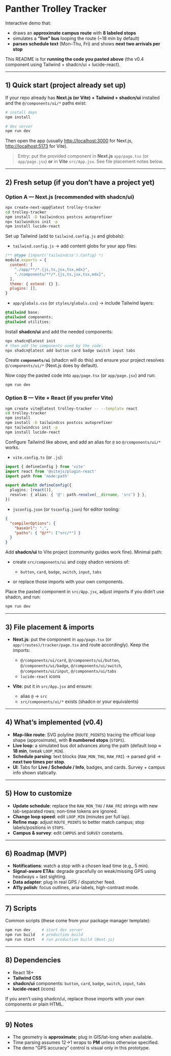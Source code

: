# Panther Trolley Tracker

Interactive demo that:

* draws an **approximate campus route** with **8 labeled stops**
* simulates a **“live” bus** looping the route (~18 min by default)
* **parses schedule text** (Mon–Thu, Fri) and shows **next two arrivals per stop**

This README is for **running the code you pasted above** (the v0.4 component using Tailwind + shadcn/ui + lucide-react).

---

## 1) Quick start (project already set up)

If your repo already has **Next.js (or Vite) + Tailwind + shadcn/ui** installed and the `@/components/ui/*` paths exist:

```bash
# install deps
npm install

# dev server
npm run dev
```

Then open the app (usually [http://localhost:3000](http://localhost:3000) for Next.js, [http://localhost:5173](http://localhost:5173) for Vite).

> Entry: put the provided component in **Next.js** `app/page.tsx` (or `app/page.jsx`) **or** in **Vite** `src/App.jsx`. See file placement notes below.

---

## 2) Fresh setup (if you don’t have a project yet)

### Option A — Next.js (recommended with shadcn/ui)

```bash
npx create-next-app@latest trolley-tracker
cd trolley-tracker
npm install -D tailwindcss postcss autoprefixer
npx tailwindcss init -p
npm install lucide-react
```

Set up Tailwind (add to `tailwind.config.js` and globals):

* `tailwind.config.js` → add content globs for your app files:

```js
/** @type {import('tailwindcss').Config} */
module.exports = {
  content: [
    "./app/**/*.{js,ts,jsx,tsx,mdx}",
    "./components/**/*.{js,ts,jsx,tsx,mdx}",
  ],
  theme: { extend: {} },
  plugins: [],
}
```

* `app/globals.css` (or `styles/globals.css`) → include Tailwind layers:

```css
@tailwind base;
@tailwind components;
@tailwind utilities;
```

Install **shadcn/ui** and add the needed components:

```bash
npx shadcn@latest init
# then add the components used by the code:
npx shadcn@latest add button card badge switch input tabs
```

Create **`components/ui`** (shadcn will do this) and ensure your project resolves `@/components/ui/*` (Next.js does by default).

Now copy the pasted code into `app/page.tsx` (or `app/page.jsx`) and run:

```bash
npm run dev
```

### Option B — Vite + React (if you prefer Vite)

```bash
npm create vite@latest trolley-tracker -- --template react
cd trolley-tracker
npm install
npm install -D tailwindcss postcss autoprefixer
npx tailwindcss init -p
npm install lucide-react
```

Configure Tailwind like above, and add an alias for `@` so `@/components/ui/*` works.

* `vite.config.ts` (or `.js`):

```ts
import { defineConfig } from 'vite'
import react from '@vitejs/plugin-react'
import path from 'node:path'

export default defineConfig({
  plugins: [react()],
  resolve: { alias: { '@': path.resolve(__dirname, 'src') } },
})
```

* `jsconfig.json` (or `tsconfig.json`) for editor tooling:

```json
{
  "compilerOptions": {
    "baseUrl": ".",
    "paths": { "@/*": ["src/*"] }
  }
}
```

Add **shadcn/ui** to Vite project (community guides work fine). Minimal path:

* create `src/components/ui` and copy shadcn versions of:

  * `button`, `card`, `badge`, `switch`, `input`, `tabs`
* or replace those imports with your own components.

Place the pasted component in `src/App.jsx`, adjust imports if you didn’t use shadcn, and run:

```bash
npm run dev
```

---

## 3) File placement & imports

* **Next.js**: put the component in `app/page.tsx` (or `app/(routes)/tracker/page.tsx` and route accordingly). Keep the imports:

  * `@/components/ui/card`, `@/components/ui/button`, `@/components/ui/badge`, `@/components/ui/switch`, `@/components/ui/input`, `@/components/ui/tabs`
  * `lucide-react` icons
* **Vite**: put it in `src/App.jsx` and ensure:

  * alias `@` → `src`
  * `src/components/ui/*` exists (shadcn or your equivalents)

---

## 4) What’s implemented (v0.4)

* **Map-like route**: SVG polyline (`ROUTE_POINTS`) tracing the official loop shape (approximate), with **8 numbered stops** (`STOPS`).
* **Live loop**: a simulated bus dot advances along the path (default loop ≈ **18 min**, tweak `LOOP_MIN`).
* **Schedule parsing**: text blocks (`RAW_MON_THU`, `RAW_FRI`) → parsed grid → **next two times per stop**.
* **UI**: Tabs for **Live / Schedule / Info**, badges, and cards. Survey + campus info shown statically.

---

## 5) How to customize

* **Update schedule**: replace the `RAW_MON_THU` / `RAW_FRI` strings with new tab-separated rows; non-time tokens are ignored.
* **Change loop speed**: edit `LOOP_MIN` (minutes per full lap).
* **Refine map**: adjust `ROUTE_POINTS` to better match campus; stop labels/positions in `STOPS`.
* **Campus & survey**: edit `CAMPUS` and `SURVEY` constants.

---

## 6) Roadmap (MVP)

* **Notifications**: watch a stop with a chosen lead time (e.g., 5 min).
* **Signal-aware ETAs**: degrade gracefully on weak/missing GPS using headways + last sighting.
* **Data adapter**: plug in real GPS / dispatcher feed.
* **A11y polish**: focus outlines, aria-labels, high-contrast mode.

---

## 7) Scripts

Common scripts (these come from your package manager template):

```bash
npm run dev     # start dev server
npm run build   # production build
npm run start   # run production build (Next.js)
```

---

## 8) Dependencies

* React 18+
* **Tailwind CSS**
* **shadcn/ui** components: `button`, `card`, `badge`, `switch`, `input`, `tabs`
* **lucide-react** (icons)

If you aren’t using shadcn/ui, replace those imports with your own components or plain HTML.

---

## 9) Notes

* The geometry is **approximate**; plug in GIS/lat-long when available.
* Time parsing assumes 12→1 wraps to **PM** unless otherwise specified.
* The demo “GPS accuracy” control is visual only in this prototype.
